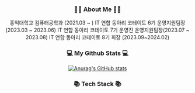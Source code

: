 <h3 align="center">👋🏼 About Me 👋🏼 </h3>
<div align="center">
홍익대학교 컴퓨터공학과 (2021.03 ~ )   
IT 연합 동아리 코테이토 6기 운영지원팀장 (2023.03 ~ 2023.06)   
IT 연합 동아리 코테이토 7기 운영진 운영지원팀장(2023.07 ~ 2023.08)   
IT 연합 동아리 코테이토 8기 회장 (2023.09~2024.02)   
</div>

<h3 align="center">💻 My Github Stats 💻 </h3>
<div align="center">

[![Anurag's GitHub stats](https://github-readme-stats.vercel.app/api?username=hyeinisfree&hide_title=true&show_icons=true&include_all_commits=true&disable_animations=true&theme=vue)](https://github.com/anuraghazra/github-readme-stats)
</div>

<h3 align="center">📚 Tech Stack 📚</h3>

<!--
**yunhacandy/yunhacandy** is a ✨ _special_ ✨ repository because its `README.md` (this file) appears on your GitHub profile.

Here are some ideas to get you started:

- 🔭 I’m currently working on ...
- 🌱 I’m currently learning ...
- 👯 I’m looking to collaborate on ...
- 🤔 I’m looking for help with ...
- 💬 Ask me about ...
- 📫 How to reach me: ...
- 😄 Pronouns: ...
- ⚡ Fun fact: ...
-->
